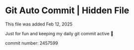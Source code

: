 # Git Auto Commit | Hidden File

This file was added Feb 12, 2025

Just for fun and keeping my daily git commit active 🤪

commit number: 2457599
